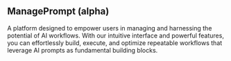 ## ManagePrompt (alpha)

A platform designed to empower users in managing and harnessing the potential of AI workflows. With our intuitive interface and powerful features, you can effortlessly build, execute, and optimize repeatable workflows that leverage AI prompts as fundamental building blocks.
